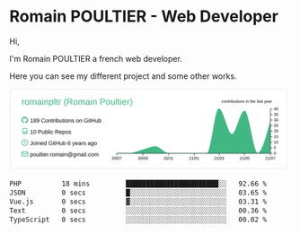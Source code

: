 # Romain POULTIER - Web Developer

Hi,

I'm Romain POULTIER a french web developer.

Here you can see my different project and some other works.



[![](https://raw.githubusercontent.com/romainpltr/romainpltr/master/profile-summary-card-output/vue/0-profile-details.svg)](https://github.com/vn7n24fzkq/github-profile-summary-cards)

<!--START_SECTION:waka-->

```text
PHP          18 mins         ███████████████████████░░   92.66 %
JSON         0 secs          █░░░░░░░░░░░░░░░░░░░░░░░░   03.65 %
Vue.js       0 secs          ▓░░░░░░░░░░░░░░░░░░░░░░░░   03.31 %
Text         0 secs          ░░░░░░░░░░░░░░░░░░░░░░░░░   00.36 %
TypeScript   0 secs          ░░░░░░░░░░░░░░░░░░░░░░░░░   00.02 %
```

<!--END_SECTION:waka-->
